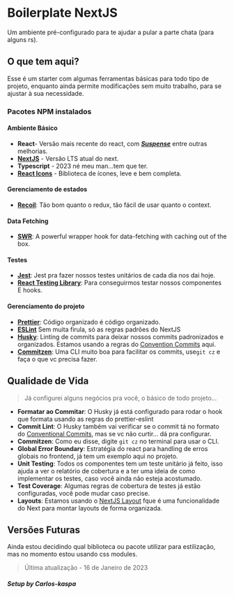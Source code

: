 # Boilerplate NextJS

Um ambiente pré-configurado para te ajudar a pular a parte chata (para alguns rs).

## O que tem aqui?
Esse é um starter com algumas ferramentas básicas para todo tipo de projeto, enquanto ainda permite modificações sem muito trabalho, para se ajustar à sua necessidade.

### Pacotes NPM instalados
#### Ambiente Básico
- **React**- Versão mais recente do react, com [***Suspense***](https://17.reactjs.org/docs/concurrent-mode-suspense.html) entre outras melhorias.
- **[NextJS](https://nextjs.org/)** - Versão LTS atual do next.
- **Typescript** - 2023 né meu man...tem que ter.
- **[React Icons](https://react-icons.github.io/react-icons/)** - Biblioteca de ícones, leve e bem completa.

#### Gerenciamento de estados
- [**Recoil**](https://recoiljs.org/): Tão bom quanto o redux, tão fácil de usar quanto o context.
#### Data Fetching
- [**SWR**](https://swr.vercel.app/): A powerful wrapper hook for data-fetching with caching out of the box.

#### Testes
- [**Jest**](https://jestjs.io/): Jest pra fazer nossos testes unitários de cada dia nos dai hoje.
- [**React Testing Library**](https://testing-library.com/docs/react-testing-library/intro/): Para conseguirmos testar nossos componentes E hooks.

#### Gerenciamento do projeto
- **[Prettier](https://prettier.io/)**: Código organizado é código organizado.
- [**ESLint**](https://nextjs.org/docs/basic-features/eslint) Sem muita firula, só as regras padrões do NextJS
- [**Husky**](https://typicode.github.io/husky/#/): Linting de commits para deixar nossos commits padronizados e organizados. Estamos usando a regras do [Convention Commits](https://www.conventionalcommits.org/en/v1.0.0-beta.2/) aqui.
- **[Commitzen](https://commitizen-tools.github.io/commitizen/)**: Uma CLI muito boa para facilitar os commits, use`git cz` e faça o que vc precisa fazer.

## Qualidade de Vida
> Já configurei alguns negócios pra você, o básico de todo projeto...

- **Formatar ao Commitar**: O Husky já está configurado para rodar o hook que formata usando as regras do prettier-eslint
- **Commit Lint**: O Husky também vai verificar se o commit tá no formato do [Conventional Commits](https://www.conventionalcommits.org/en/v1.0.0-beta.2/), mas se vc não curtir... dá pra configurar.
- **Commitzen**: Como eu disse, digite `git cz` no terminal para usar o CLI. 
- **Global Error Boundary**: Estratégia do react para handling de erros globais no frontend, já tem um exemplo aqui no projeto.
- **Unit Testing**: Todos os componentes tem um teste unitário já feito, isso ajuda a ver o relatório de cobertura e a ter uma ideia de como implementar os testes, caso você ainda não esteja acostumado.
- **Test Coverage**: Algumas regras de cobertura de testes já estão configuradas, você pode mudar caso precise.
- **Layouts**: Estamos usando o [NextJS Layout](https://nextjs.org/docs/basic-features/layouts) fque é uma funcionalidade do Next para montar layouts de forma organizada.

## Versões Futuras
Ainda estou decidindo qual biblioteca ou pacote utilizar para estilização, mas no momento estou usando css modules.

> Última atualização - 16 de Janeiro de 2023

##### Setup by Carlos-kaspa